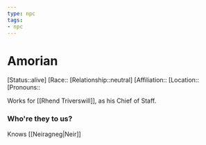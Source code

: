 ```yaml
---
type: npc
tags: 
- npc
---
```


# Amorian
[Status::alive]
[Race:: 
[Relationship::neutral]
[Affiliation:: 
[Location:: 
[Pronouns:: 

Works for [[Rhend Triverswill]], as his Chief of Staff. 

### Who're they to us? 
Knows [[Neiragneg|Neir]]



